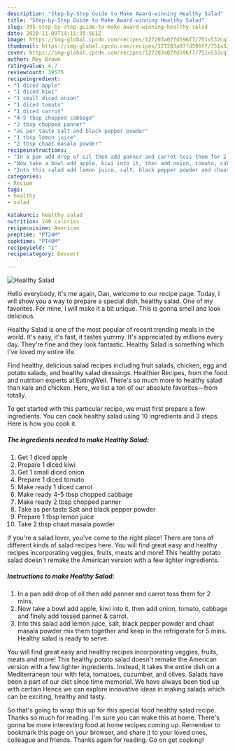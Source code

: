 ```yaml
---
description: "Step-by-Step Guide to Make Award-winning Healthy Salad"
title: "Step-by-Step Guide to Make Award-winning Healthy Salad"
slug: 395-step-by-step-guide-to-make-award-winning-healthy-salad
date: 2020-11-09T14:15:35.561Z
image: https://img-global.cpcdn.com/recipes/127203a07fd596f7/751x532cq70/healthy-salad-recipe-main-photo.jpg
thumbnail: https://img-global.cpcdn.com/recipes/127203a07fd596f7/751x532cq70/healthy-salad-recipe-main-photo.jpg
cover: https://img-global.cpcdn.com/recipes/127203a07fd596f7/751x532cq70/healthy-salad-recipe-main-photo.jpg
author: May Brown
ratingvalue: 4.7
reviewcount: 39575
recipeingredient:
- "1 diced apple"
- "1 diced kiwi"
- "1 small diced onion"
- "1 diced tomato"
- "1 diced carrot"
- "4-5 tbsp chopped cabbage"
- "2 tbsp chopped panner"
- "as per taste Salt and black pepper powder"
- "1 tbsp lemon juice"
- "2 tbsp chaat masala powder"
recipeinstructions:
- "In a pan add drop of oil then add panner and carrot toss them for 2 mins."
- "Now take a bowl add apple, kiwi into it, then add onion, tomato, cabbage and finely add tossed panner &amp; carrot."
- "Into this salad add lemon juice, salt, black pepper powder and chaat masala powder mix them together and keep in the refrigerate for 5 mins. Healthy salad is ready to serve."
categories:
- Recipe
tags:
- healthy
- salad

katakunci: healthy salad 
nutrition: 249 calories
recipecuisine: American
preptime: "PT24M"
cooktime: "PT40M"
recipeyield: "1"
recipecategory: Dessert

---
```



![Healthy Salad](https://img-global.cpcdn.com/recipes/127203a07fd596f7/751x532cq70/healthy-salad-recipe-main-photo.jpg)

Hello everybody, it's me again, Dan, welcome to our recipe page. Today, I will show you a way to prepare a special dish, healthy salad. One of my favorites. For mine, I will make it a bit unique. This is gonna smell and look delicious.

Healthy Salad is one of the most popular of recent trending meals in the world. It's easy, it's fast, it tastes yummy. It's appreciated by millions every day. They're fine and they look fantastic. Healthy Salad is something which I've loved my entire life.

Find healthy, delicious salad recipes including fruit salads, chicken, egg and potato salads, and healthy salad dressings. Healthier Recipes, from the food and nutrition experts at EatingWell. There&#39;s so much more to healthy salad than kale and chicken. Here, we list a ton of our absolute favorites—from totally.


To get started with this particular recipe, we must first prepare a few ingredients. You can cook healthy salad using 10 ingredients and 3 steps. Here is how you cook it.

<!--inarticleads1-->

##### The ingredients needed to make Healthy Salad:

1. Get 1 diced apple
1. Prepare 1 diced kiwi
1. Get 1 small diced onion
1. Prepare 1 diced tomato
1. Make ready 1 diced carrot
1. Make ready 4-5 tbsp chopped cabbage
1. Make ready 2 tbsp chopped panner
1. Take as per taste Salt and black pepper powder
1. Prepare 1 tbsp lemon juice
1. Take 2 tbsp chaat masala powder


If you&#39;re a salad lover, you&#39;ve come to the right place! There are tons of different kinds of salad recipes here. You will find great easy and healthy recipes incorporating veggies, fruits, meats and more! This healthy potato salad doesn&#39;t remake the American version with a few lighter ingredients. 

<!--inarticleads2-->

##### Instructions to make Healthy Salad:

1. In a pan add drop of oil then add panner and carrot toss them for 2 mins.
1. Now take a bowl add apple, kiwi into it, then add onion, tomato, cabbage and finely add tossed panner &amp; carrot.
1. Into this salad add lemon juice, salt, black pepper powder and chaat masala powder mix them together and keep in the refrigerate for 5 mins. Healthy salad is ready to serve.


You will find great easy and healthy recipes incorporating veggies, fruits, meats and more! This healthy potato salad doesn&#39;t remake the American version with a few lighter ingredients. Instead, it takes the entire dish on a Mediterranean tour with feta, tomatoes, cucumber, and olives. Salads have been a part of our diet since time memorial. We have always been tied up with certain Hence we can explore innovative ideas in making salads which can be exciting, healthy and tasty. 

So that's going to wrap this up for this special food healthy salad recipe. Thanks so much for reading. I'm sure you can make this at home. There's gonna be more interesting food at home recipes coming up. Remember to bookmark this page on your browser, and share it to your loved ones, colleague and friends. Thanks again for reading. Go on get cooking!
